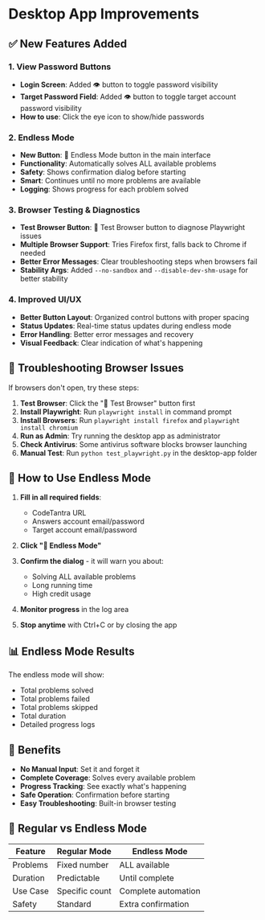 # Desktop App Improvements

## ✅ New Features Added

### 1. View Password Buttons
- **Login Screen**: Added 👁 button to toggle password visibility
- **Target Password Field**: Added 👁 button to toggle target account password visibility
- **How to use**: Click the eye icon to show/hide passwords

### 2. Endless Mode
- **New Button**: 🔄 Endless Mode button in the main interface
- **Functionality**: Automatically solves ALL available problems
- **Safety**: Shows confirmation dialog before starting
- **Smart**: Continues until no more problems are available
- **Logging**: Shows progress for each problem solved

### 3. Browser Testing & Diagnostics
- **Test Browser Button**: 🔧 Test Browser button to diagnose Playwright issues
- **Multiple Browser Support**: Tries Firefox first, falls back to Chrome if needed
- **Better Error Messages**: Clear troubleshooting steps when browsers fail
- **Stability Args**: Added `--no-sandbox` and `--disable-dev-shm-usage` for better stability

### 4. Improved UI/UX
- **Better Button Layout**: Organized control buttons with proper spacing
- **Status Updates**: Real-time status updates during endless mode
- **Error Handling**: Better error messages and recovery
- **Visual Feedback**: Clear indication of what's happening

## 🔧 Troubleshooting Browser Issues

If browsers don't open, try these steps:

1. **Test Browser**: Click the "🔧 Test Browser" button first
2. **Install Playwright**: Run `playwright install` in command prompt
3. **Install Browsers**: Run `playwright install firefox` and `playwright install chromium`
4. **Run as Admin**: Try running the desktop app as administrator
5. **Check Antivirus**: Some antivirus software blocks browser launching
6. **Manual Test**: Run `python test_playwright.py` in the desktop-app folder

## 🚀 How to Use Endless Mode

1. **Fill in all required fields**:
   - CodeTantra URL
   - Answers account email/password
   - Target account email/password

2. **Click "🔄 Endless Mode"**

3. **Confirm the dialog** - it will warn you about:
   - Solving ALL available problems
   - Long running time
   - High credit usage

4. **Monitor progress** in the log area

5. **Stop anytime** with Ctrl+C or by closing the app

## 📊 Endless Mode Results

The endless mode will show:
- Total problems solved
- Total problems failed  
- Total problems skipped
- Total duration
- Detailed progress logs

## 🎯 Benefits

- **No Manual Input**: Set it and forget it
- **Complete Coverage**: Solves every available problem
- **Progress Tracking**: See exactly what's happening
- **Safe Operation**: Confirmation before starting
- **Easy Troubleshooting**: Built-in browser testing

## 🔄 Regular vs Endless Mode

| Feature | Regular Mode | Endless Mode |
|---------|-------------|--------------|
| Problems | Fixed number | ALL available |
| Duration | Predictable | Until complete |
| Use Case | Specific count | Complete automation |
| Safety | Standard | Extra confirmation |
